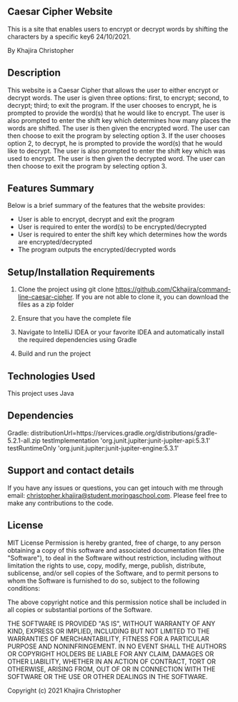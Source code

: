 ## Caesar Cipher Website

This is a site that enables users to encrypt or decrypt words by shifting the characters by a specific key6 24/10/2021.

By Khajira Christopher

## Description
This website is a Caesar Cipher that allows the user to either encrypt or decrypt words. 
The user is given three options: first, to encrypt; second, to decrypt; third; to exit the program. If the user chooses
to encrypt, he is prompted to provide the word(s) that he would like to encrypt. The user is also prompted to enter the
shift key which determines how many places the words are shifted. The user is then given the encrypted word. The user 
can then choose to exit the program by selecting option 3.
If the user chooses option 2, to decrypt, he is prompted to provide the word(s) that he would like to decrypt. The user 
is also prompted to enter the shift key which was used to encrypt. The user is then given the decrypted word. 
The user can then choose to exit the program by selecting option 3.

## Features Summary

Below is a brief summary of the features that the website provides:

- User is able to encrypt, decrypt and exit the program
- User is required to enter the word(s) to be encrypted/decrypted
- User is required to enter the shift key which determines how the words are encrypted/decrypted
- The program outputs the encrypted/decrypted words


## Setup/Installation Requirements

1. Clone the project using git clone https://github.com/Ckhajira/command-line-caesar-cipher. If you are not able to clone it, you can download the files as a zip folder

2. Ensure that you have the complete file

3. Navigate to IntelliJ IDEA or your favorite IDEA and automatically install the required dependencies using Gradle

4. Build and run the project


## Technologies Used

This project uses Java

## Dependencies
Gradle: distributionUrl=https\://services.gradle.org/distributions/gradle-5.2.1-all.zip
testImplementation 'org.junit.jupiter:junit-jupiter-api:5.3.1'
testRuntimeOnly 'org.junit.jupiter:junit-jupiter-engine:5.3.1'

## Support and contact details

If you have any issues or questions, you can get intouch with me through email: christopher.khajira@student.moringaschool.com. Please feel free to make any contributions to the code.

## License

MIT License
Permission is hereby granted, free of charge, to any person obtaining a copy of this software and associated documentation files (the "Software"), to deal in the Software without restriction, including without limitation the rights to use, copy, modify, merge, publish, distribute, sublicense, and/or sell copies of the Software, and to permit persons to whom the Software is furnished to do so, subject to the following conditions:

The above copyright notice and this permission notice shall be included in all copies or substantial portions of the Software.

THE SOFTWARE IS PROVIDED "AS IS", WITHOUT WARRANTY OF ANY KIND, EXPRESS OR IMPLIED, INCLUDING BUT NOT LIMITED TO THE WARRANTIES OF MERCHANTABILITY, FITNESS FOR A PARTICULAR PURPOSE AND NONINFRINGEMENT. IN NO EVENT SHALL THE AUTHORS OR COPYRIGHT HOLDERS BE LIABLE FOR ANY CLAIM, DAMAGES OR OTHER LIABILITY, WHETHER IN AN ACTION OF CONTRACT, TORT OR OTHERWISE, ARISING FROM, OUT OF OR IN CONNECTION WITH THE SOFTWARE OR THE USE OR OTHER DEALINGS IN THE SOFTWARE.

Copyright (c) 2021 Khajira Christopher
